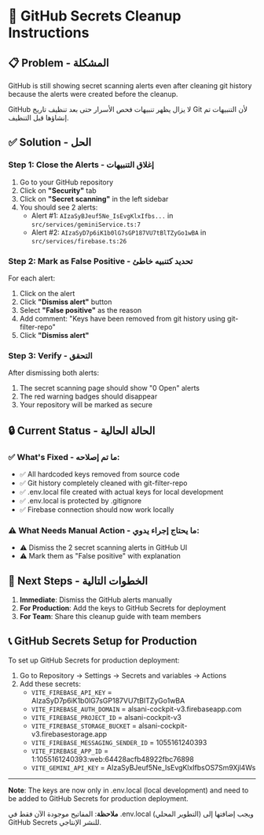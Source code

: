 # 🚨 GitHub Secrets Cleanup Instructions

## 📋 Problem - المشكلة
GitHub is still showing secret scanning alerts even after cleaning git history because the alerts were created before the cleanup.

GitHub لا يزال يظهر تنبيهات فحص الأسرار حتى بعد تنظيف تاريخ Git لأن التنبيهات تم إنشاؤها قبل التنظيف.

## ✅ Solution - الحل

### Step 1: Close the Alerts - إغلاق التنبيهات
1. Go to your GitHub repository
2. Click on **"Security"** tab
3. Click on **"Secret scanning"** in the left sidebar
4. You should see 2 alerts:
   - Alert #1: `AIzaSyBJeuf5Ne_IsEvgKlxIfbs...` in `src/services/geminiService.ts:7`
   - Alert #2: `AIzaSyD7p6iK1b0lG7sGP187VU7tBlTZyGo1wBA` in `src/services/firebase.ts:26`

### Step 2: Mark as False Positive - تحديد كتنبيه خاطئ
For each alert:
1. Click on the alert
2. Click **"Dismiss alert"** button
3. Select **"False positive"** as the reason
4. Add comment: "Keys have been removed from git history using git-filter-repo"
5. Click **"Dismiss alert"**

### Step 3: Verify - التحقق
After dismissing both alerts:
1. The secret scanning page should show "0 Open" alerts
2. The red warning badges should disappear
3. Your repository will be marked as secure

## 🔒 Current Status - الحالة الحالية

### ✅ What's Fixed - ما تم إصلاحه:
- ✅ All hardcoded keys removed from source code
- ✅ Git history completely cleaned with git-filter-repo
- ✅ .env.local file created with actual keys for local development
- ✅ .env.local is protected by .gitignore
- ✅ Firebase connection should now work locally

### ⚠️ What Needs Manual Action - ما يحتاج إجراء يدوي:
- ⚠️ Dismiss the 2 secret scanning alerts in GitHub UI
- ⚠️ Mark them as "False positive" with explanation

## 🎯 Next Steps - الخطوات التالية

1. **Immediate**: Dismiss the GitHub alerts manually
2. **For Production**: Add the keys to GitHub Secrets for deployment
3. **For Team**: Share this cleanup guide with team members

## 📞 GitHub Secrets Setup for Production

To set up GitHub Secrets for production deployment:

1. Go to Repository → Settings → Secrets and variables → Actions
2. Add these secrets:
   - `VITE_FIREBASE_API_KEY` = AIzaSyD7p6iK1b0lG7sGP187VU7tBlTZyGo1wBA
   - `VITE_FIREBASE_AUTH_DOMAIN` = alsani-cockpit-v3.firebaseapp.com
   - `VITE_FIREBASE_PROJECT_ID` = alsani-cockpit-v3
   - `VITE_FIREBASE_STORAGE_BUCKET` = alsani-cockpit-v3.firebasestorage.app
   - `VITE_FIREBASE_MESSAGING_SENDER_ID` = 1055161240393
   - `VITE_FIREBASE_APP_ID` = 1:1055161240393:web:64428acfb48922fbc76898
   - `VITE_GEMINI_API_KEY` = AIzaSyBJeuf5Ne_IsEvgKlxIfbsOS7Sm9Xjl4Ws

---

**Note**: The keys are now only in .env.local (local development) and need to be added to GitHub Secrets for production deployment.

**ملاحظة**: المفاتيح موجودة الآن فقط في .env.local (التطوير المحلي) ويجب إضافتها إلى GitHub Secrets للنشر الإنتاجي.
